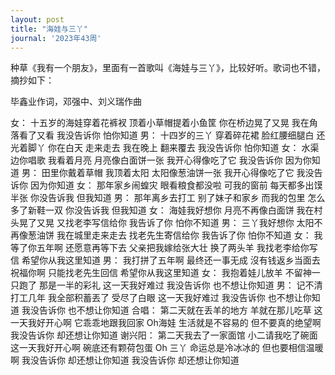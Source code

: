 ```yaml
---
layout: post
title: "海娃与三丫"
journal: '2023年43周'
---
```


种草《我有一个朋友》，里面有一首歌叫《海娃与三丫》，比较好听。歌词也不错，摘抄如下：

毕鑫业作词，邓强中、刘义瑞作曲

女：
十五岁的海娃穿着花裤衩
顶着小草帽提着小鱼筐
你在桥边晃了又晃
我在角落看了又看
我没告诉你 怕你知道
男：
十四岁的三丫 穿着碎花裙
脸红腰细腿白 还光着脚丫
你在白天 走来走去
我在晚上 翻来覆去
我没告诉你 怕你知道
女：
水渠边你唱歌 我看着月亮
月亮像白面饼一张
我开心得像吃了它
我没告诉你 因为你知道
男：
田里你戴着草帽 我顶着太阳
太阳像葱油饼一张
我开心得像吃了它
我没告诉你 因为你知道
女：
那年家乡闹蝗灾 眼看粮食都没啦
可我的窗前 每天都多出馍半张
你没告诉我 但我知道
男：
那年离乡去打工 别了妹子和家乡
而我的包里 怎么多了新鞋一双
你没告诉我 但我知道
女：
海娃我好想你
月亮不再像白面饼
我在村头晃了又晃
又找老李写信给你
我告诉了你 怕你不知道
男：
三丫我好想你
太阳不再像葱油饼
我在城里走来走去
找老先生寄信给你
我告诉了你 怕你不知道
女：
我等了你五年啊 还愿意再等下去
父亲把我嫁给张大壮 换了两头羊
我找老李给你写信
希望你从我这里知道
男：
我打拼了五年啊 最终还一事无成
沒有钱返乡当面去祝福你啊
只能找老先生回信
希望你从我这里知道
女：
我抱着娃儿放羊 不留神一只跑了
那是一半的彩礼 这一天我好难过
我没告诉你 也不想让你知道
男：
记不清打工几年 我全部积蓄丟了
受尽了白眼 这一天我好难过
我没告诉你 也不想让你知道
我没告诉你 也不想让你知道
合唱：
第二天就在丢羊的地方
羊就在那儿吃草
这一天我好开心啊
它乖乖地跟我回家
Oh海娃 生活就是不容易的
但不要真的绝望啊
我没告诉你 却还想让你知道
谢兴阳：
第二天我去了一家面馆
小二请我吃了碗面
这一天我好开心啊
碗底还有颗荷包蛋
Oh 三丫 命运总是冷冰冰的
但也要相信温暖啊
我没告诉你 却还想让你知道
我没告诉你 却还想让你知道


